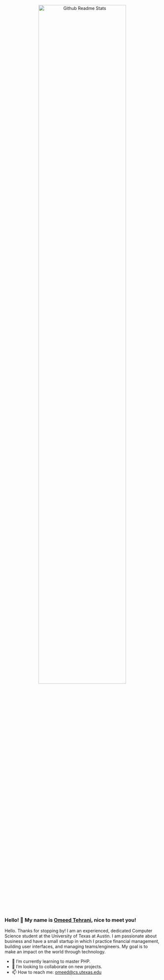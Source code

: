 <p align="center">
 <img borderRadius = "50%" width = "75%" src="https://qph.fs.quoracdn.net/main-qimg-d49b9ef4cd52ada03d749515e31061a0" align="center" alt="Github Readme Stats" />
</p>

### Hello! 👋 My name is [Omeed Tehrani](https://github.com/omeedcs), nice to meet you!


Hello. Thanks for stopping by! I am an experienced, dedicated Computer Science student at the University of Texas at Austin. 
I am passionate about business and have a small startup in which I practice financial management, building user interfaces, and managing teams/engineers. 
My goal is to make an impact on the world through technology. 

- 🌱 I’m currently learning to master PHP. 
- 💞️ I’m looking to collaborate on new projects. 
- 📫 How to reach me: omeed@cs.utexas.edu
